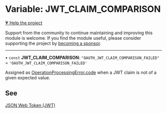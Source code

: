 # Variable: JWT\_CLAIM\_COMPARISON

[💗 Help the project](https://github.com/sponsors/panva)

Support from the community to continue maintaining and improving this module is welcome. If you find the module useful, please consider supporting the project by [becoming a sponsor](https://github.com/sponsors/panva).

***

• `const` **JWT\_CLAIM\_COMPARISON**: `"OAUTH_JWT_CLAIM_COMPARISON_FAILED"` = `'OAUTH_JWT_CLAIM_COMPARISON_FAILED'`

Assigned as [OperationProcessingError.code](../classes/OperationProcessingError.md#code) when a JWT claim is not of a given expected
value.

## See

[JSON Web Token (JWT)](https://www.rfc-editor.org/rfc/rfc7519.html#section-2)
